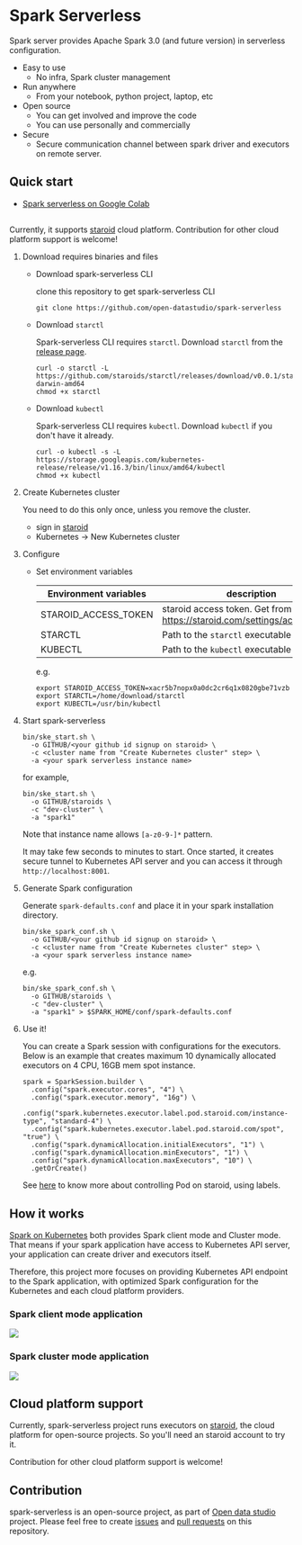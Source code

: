 # Spark Serverless

Spark server provides Apache Spark 3.0 (and future version) in serverless configuration.

 - Easy to use
    - No infra, Spark cluster management
 - Run anywhere
    - From your notebook, python project, laptop, etc
 - Open source
    - You can get involved and improve the code
    - You can use personally and commercially
 - Secure
    - Secure communication channel between spark driver and executors on remote server.


## Quick start

- [Spark serverless on Google Colab](https://colab.research.google.com/github/open-datastudio/spark-serverless/blob/master/notebooks/Spark_serverless_on_Colab.ipynb)


## 

Currently, it supports [staroid](https://staroid.com) cloud platform. Contribution for other cloud platform support is welcome!

  1. Download requires binaries and files
     - Download spark-serverless CLI

       clone this repository to get spark-serverless CLI

       ```
       git clone https://github.com/open-datastudio/spark-serverless
       ```
     
     - Download `starctl`
       
       Spark-serverless CLI requires `starctl`. 
       Download `starctl` from the [release page](https://github.com/staroids/starctl/releases).

       ```
       curl -o starctl -L https://github.com/staroids/starctl/releases/download/v0.0.1/starctl-darwin-amd64
       chmod +x starctl
       ```

     - Download `kubectl`
       
       Spark-serverless CLI requires `kubectl`. Download `kubectl` if you don't have it already.

       ```
       curl -o kubectl -s -L https://storage.googleapis.com/kubernetes-release/release/v1.16.3/bin/linux/amd64/kubectl
       chmod +x kubectl
       ```

  2. Create Kubernetes cluster

     You need to do this only once, unless you remove the cluster.

     - sign in [staroid](https://staroid.com)
     - Kubernetes -> New Kubernetes cluster

  3. Configure
     - Set environment variables

       | Environment variables | description |
       | --------------------- | ------------|
       | STAROID_ACCESS_TOKEN | staroid access token. Get from https://staroid.com/settings/accesstokens |
       | STARCTL | Path to the `starctl` executable | 
       | KUBECTL | Path to the `kubectl` executable |

       e.g. 

       ```
       export STAROID_ACCESS_TOKEN=xacr5b7nopx0a0dc2cr6q1x0820gbe71vzb
       export STARCTL=/home/download/starctl
       export KUBECTL=/usr/bin/kubectl
       ```

  4. Start spark-serverless

     ```
     bin/ske_start.sh \
       -o GITHUB/<your github id signup on staroid> \
       -c <cluster name from "Create Kubernetes cluster" step> \
       -a <your spark serverless instance name>
     ```

     for example,

     ```
     bin/ske_start.sh \
       -o GITHUB/staroids \
       -c "dev-cluster" \
       -a "spark1"
     ```

     Note that instance name allows `[a-z0-9-]*` pattern.

     It may take few seconds to minutes to start. Once started, it creates secure tunnel to Kubernetes API server and you can access it through `http://localhost:8001`.

  5. Generate Spark configuration

     Generate `spark-defaults.conf` and place it in your spark installation directory.

     ```
     bin/ske_spark_conf.sh \
       -o GITHUB/<your github id signup on staroid> \
       -c <cluster name from "Create Kubernetes cluster" step> \
       -a <your spark serverless instance name>
     ```

     e.g.

     ```
     bin/ske_spark_conf.sh \
       -o GITHUB/staroids \
       -c "dev-cluster" \
       -a "spark1" > $SPARK_HOME/conf/spark-defaults.conf
     ```

  6. Use it!

     You can create a Spark session with configurations for the executors.
     Below is an example that creates maximum 10 dynamically allocated executors on 4 CPU, 16GB mem spot instance.

     ```
     spark = SparkSession.builder \
       .config("spark.executor.cores", "4") \
       .config("spark.executor.memory", "16g") \
       .config("spark.kubernetes.executor.label.pod.staroid.com/instance-type", "standard-4") \
       .config("spark.kubernetes.executor.label.pod.staroid.com/spot", "true") \
       .config("spark.dynamicAllocation.initialExecutors", "1") \
       .config("spark.dynamicAllocation.minExecutors", "1") \
       .config("spark.dynamicAllocation.maxExecutors", "10") \
       .getOrCreate()
     ```

     See [here](https://docs.staroid.com/ske/pod.html#pod) to know more about controlling Pod on staroid, using labels.

## How it works

[Spark on Kubernetes](http://spark.apache.org/docs/latest/running-on-kubernetes.html) both provides Spark client mode and Cluster mode. That means if your spark application have access to Kubernetes API server, your application can create driver and executors itself.

Therefore, this project more focuses on providing Kubernetes API endpoint to the Spark application, 
with optimized Spark configuration for the Kubernetes and each cloud platform providers.

### Spark client mode application

![](http://open-datastudio.io/_images/spark-serverless-client-mode.png)

### Spark cluster mode application

![](http://open-datastudio.io/_images/spark-serverless-cluster-mode.png)


## Cloud platform support

Currently, spark-serverless project runs executors on [staroid](https://staroid.com), the cloud platform for open-source projects. So you'll need an staroid account to try it.

Contribution for other cloud platform support is welcome!


## Contribution

spark-serverless is an open-source project, as part of [Open data studio](https://open-datastudio.io/) project. Please feel free to create [issues](https://github.com/open-datastudio/spark-serverless/issues) and [pull requests](https://github.com/open-datastudio/spark-serverless/pulls) on this repository.
